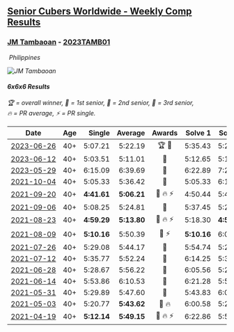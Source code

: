 <style>table {white-space: nowrap;}</style>
<link rel="stylesheet" type="text/css" href="/scw-comp/css/flags.css" />

## [Senior Cubers Worldwide - Weekly Comp Results](/scw-comp/results/)
### [JM Tambaoan](README.md) - [2023TAMB01](https://www.worldcubeassociation.org/persons/2023TAMB01?event=666)

<i class="flag flag-PH" />&nbsp;Philippines

![JM Tambaoan](1681359750.png)

#### 6x6x6 Results

<span style="white-space: nowrap;">🏆 = overall winner</span>, <span style="white-space: nowrap;">🥇 = 1st senior</span>, <span style="white-space: nowrap;">🥈 = 2nd senior</span>, <span style="white-space: nowrap;">🥉 = 3rd senior</span>, <span style="white-space: nowrap;">🔥 = PR average</span>, <span style="white-space: nowrap;">⚡ = PR single</span>.

| Date | Age | Single | Average | Awards | Solve 1 | Solve 2 | Solve 3 | Video |
| :--: | :--: | --: | --: | :--: | --: | --: | --: | :-- |
| [2023-06-26](../../results/2023-06-26/666.md) | 40+ | 5:07.21 | 5:22.19 | 🏆 🥇 | 5:35.43 | 5:23.94 | 5:07.21 | [Desktop](https://www.facebook.com/events/1935666300144840/permalink/1945088909202579) / [Mobile](https://m.facebook.com/events/1935666300144840?view=permalink&id=1945088909202579) |
| [2023-06-12](../../results/2023-06-12/666.md) | 40+ | 5:03.51 | 5:11.01 | 🥈 | 5:12.65 | 5:16.86 | 5:03.51 | [Desktop](https://www.facebook.com/events/575948201291091/permalink/580693584149886) / [Mobile](https://m.facebook.com/events/575948201291091?view=permalink&id=580693584149886) |
| [2023-05-29](../../results/2023-05-29/666.md) | 40+ | 6:15.09 | 6:39.69 | 🥈 | 6:22.89 | 7:21.08 | 6:15.09 | [Desktop](https://www.facebook.com/events/769039921377061/permalink/772977887649931) / [Mobile](https://m.facebook.com/events/769039921377061?view=permalink&id=772977887649931) |
| [2021-10-04](../../results/2021-10-04/666.md) | 40+ | 5:05.33 | 5:36.42 | 🥈 | 5:05.33 | 6:15.28 | 5:28.66 | [Desktop](https://www.facebook.com/events/150603127207792/permalink/158358179765620) / [Mobile](https://m.facebook.com/events/150603127207792?view=permalink&id=158358179765620) |
| [2021-09-20](../../results/2021-09-20/666.md) | 40+ | **4:41.61** | **5:06.21** | 🥈 🔥 ⚡ | 4:50.44 | 5:46.58 | **4:41.61** | [Desktop](https://www.facebook.com/events/4223726381008841/permalink/4268147889900023) / [Mobile](https://m.facebook.com/events/4223726381008841?view=permalink&id=4268147889900023) |
| [2021-09-06](../../results/2021-09-06/666.md) | 40+ | 5:08.25 | 5:24.81 | 🥈 | 5:37.45 | 5:28.74 | 5:08.25 | [Desktop](https://www.facebook.com/events/899313470960376/permalink/908071520084571) / [Mobile](https://m.facebook.com/events/899313470960376?view=permalink&id=908071520084571) |
| [2021-08-23](../../results/2021-08-23/666.md) | 40+ | **4:59.29** | **5:13.80** | 🥈 🔥 ⚡ | 5:18.30 | **4:59.29** | 5:23.80 | [Desktop](https://www.facebook.com/events/1108693076205590/permalink/1117525468655684) / [Mobile](https://m.facebook.com/events/1108693076205590?view=permalink&id=1117525468655684) |
| [2021-08-09](../../results/2021-08-09/666.md) | 40+ | **5:10.16** | 5:50.39 | 🥈 ⚡ | **5:10.16** | 6:09.89 | 6:11.12 | [Desktop](https://www.facebook.com/events/2863148610663733/permalink/2872620383049889) / [Mobile](https://m.facebook.com/events/2863148610663733?view=permalink&id=2872620383049889) |
| [2021-07-26](../../results/2021-07-26/666.md) | 40+ | 5:29.08 | 5:44.17 | 🥉 | 5:54.74 | 5:29.08 | 5:48.68 | [Desktop](https://www.facebook.com/events/210838191047415/permalink/220308473433720) / [Mobile](https://m.facebook.com/events/210838191047415?view=permalink&id=220308473433720) |
| [2021-07-12](../../results/2021-07-12/666.md) | 40+ | 5:35.77 | 5:52.24 | 🥈 | 6:14.25 | 5:35.77 | 5:46.69 | [Desktop](https://www.facebook.com/events/3019269651530977/permalink/3052644534860155) / [Mobile](https://m.facebook.com/events/3019269651530977?view=permalink&id=3052644534860155) |
| [2021-06-28](../../results/2021-06-28/666.md) | 40+ | 5:28.67 | 5:56.22 | 🥈 | 6:05.56 | 5:28.67 | 6:14.43 | [Desktop](https://www.facebook.com/events/248738199926629/permalink/256189545848161) / [Mobile](https://m.facebook.com/events/248738199926629?view=permalink&id=256189545848161) |
| [2021-06-14](../../results/2021-06-14/666.md) | 40+ | 5:53.86 | 6:10.53 | 🥈 | 6:21.28 | 5:53.86 | 6:16.44 | [Desktop](https://www.facebook.com/events/833966864162581/permalink/840906936801907) / [Mobile](https://m.facebook.com/events/833966864162581?view=permalink&id=840906936801907) |
| [2021-05-31](../../results/2021-05-31/666.md) | 40+ | 5:29.89 | 5:47.60 | 🥈 | 5:43.83 | 6:09.08 | 5:29.89 | [Desktop](https://www.facebook.com/events/1677723082618127/permalink/1686635978393504) / [Mobile](https://m.facebook.com/events/1677723082618127?view=permalink&id=1686635978393504) |
| [2021-05-03](../../results/2021-05-03/666.md) | 40+ | 5:20.77 | **5:43.62** | 🥉 🔥 | 6:00.58 | 5:20.77 | 5:49.52 | [Desktop](https://www.facebook.com/events/158701836186375/permalink/163774869012405) / [Mobile](https://m.facebook.com/events/158701836186375?view=permalink&id=163774869012405) |
| [2021-04-19](../../results/2021-04-19/666.md) | 40+ | **5:12.14** | **5:49.15** | 🥈 🔥 ⚡ | 6:22.86 | 5:52.45 | **5:12.14** | [Desktop](https://www.facebook.com/events/1009195762821458/permalink/1014370455637322) / [Mobile](https://m.facebook.com/events/1009195762821458?view=permalink&id=1014370455637322) |


<!-- Global site tag (gtag.js) - Google Analytics -->
<script async src="https://www.googletagmanager.com/gtag/js?id=UA-86348435-3"></script>
<script>window.dataLayer = window.dataLayer || []; function gtag() {dataLayer.push(arguments);} gtag('js', new Date()); gtag('config', 'UA-86348435-3');</script>
